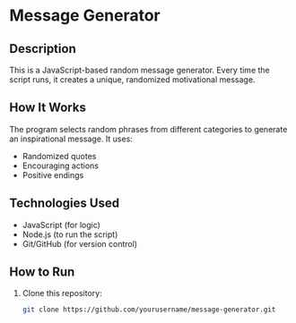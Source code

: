 # Message Generator

## Description
This is a JavaScript-based random message generator. Every time the script runs, it creates a unique, randomized motivational message.

## How It Works
The program selects random phrases from different categories to generate an inspirational message. It uses:
- Randomized quotes
- Encouraging actions
- Positive endings

## Technologies Used
- JavaScript (for logic)
- Node.js (to run the script)
- Git/GitHub (for version control)

## How to Run
1. Clone this repository:
   ```bash
   git clone https://github.com/yourusername/message-generator.git
